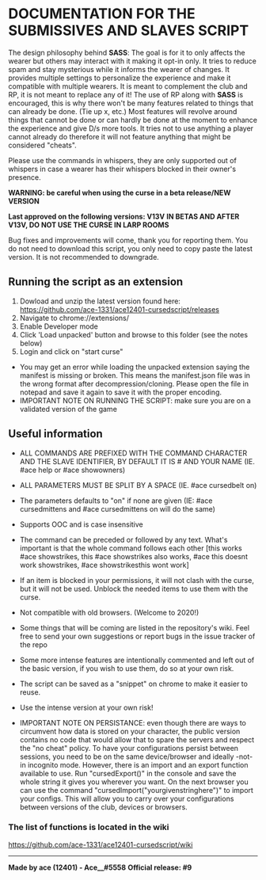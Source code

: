 # DOCUMENTATION FOR THE SUBMISSIVES AND SLAVES SCRIPT

The design philosophy behind **SASS**: The goal is for it to only affects the wearer but others may interact with it making it opt-in only. It tries to reduce spam and stay mysterious while it informs the wearer of changes. It provides multiple settings to personalize the experience and make it compatible with multiple wearers. It is meant to complement the club and RP, it is not meant to replace any of it! The use of RP along with **SASS** is encouraged, this is why there won't be many features related to things that can already be done. (Tie up x, etc.) Most features will revolve around things that cannot be done or can hardly be done at the moment to enhance the experience and give D/s more tools. It tries not to use anything a player cannot already do therefore it will not feature anything that might be considered "cheats".

Please use the commands in whispers, they are only supported out of whispers in case a wearer has their whispers blocked in their owner's presence.

**WARNING: be careful when using the curse in a beta release/NEW VERSION**

**Last approved on the following versions: V13V**
**IN BETAS AND AFTER V13V, DO NOT USE THE CURSE IN LARP ROOMS**

Bug fixes and improvements will come, thank you for reporting them. You do not need to download this script, you only need to copy paste the latest version. It is not recommended to downgrade.

## Running the script as an extension
1. Dowload and unzip the latest version found here: https://github.com/ace-1331/ace12401-cursedscript/releases
2. Navigate to chrome://extensions/
3. Enable Developer mode
4. Click 'Load unpacked' button and browse to this folder (see the notes below)
5. Login and click on "start curse"

- You may get an error while loading the unpacked extension saying the manifest is missing or broken. This means the manifest.json file was in the wrong format after decompression/cloning. Please open the file in notepad and save it again to save it with the proper encoding.
- IMPORTANT NOTE ON RUNNING THE SCRIPT: make sure you are on a validated version of the game

## Useful information
- ALL COMMANDS ARE PREFIXED WITH THE COMMAND CHARACTER AND THE SLAVE IDENTIFIER, BY DEFAULT IT IS # AND YOUR NAME (IE. #ace help or #ace showowners)
- ALL PARAMETERS MUST BE SPLIT BY A SPACE (IE. #ace cursedbelt on)
- The parameters defaults to "on" if none are given (IE: #ace cursedmittens and #ace cursedmittens on will do the same)
- Supports OOC and is case insensitive
- The command can be preceded or followed by any text. What's important is that the whole command follows each other [this works #ace showstrikes, this #ace showstrikes also works, #ace this doesnt work showstrikes, #ace showstrikesthis wont work]
- If an item is blocked in your permissions, it will not clash with the curse, but it will not be used. Unblock the needed items to use them with the curse.
- Not compatible with old browsers. (Welcome to 2020!)
- Some things that will be coming are listed in the repository's wiki. Feel free to send your own suggestions or report bugs in the issue tracker of the repo
- Some more intense features are intentionally commented and left out of the basic version, if you wish to use them, do so at your own risk.
- The script can be saved as a "snippet" on chrome to make it easier to reuse.
- Use the intense version at your own risk!

- IMPORTANT NOTE ON PERSISTANCE: even though there are ways to circumvent how data is stored on your character, the public version contains no code that would allow that to spare the servers and respect the "no cheat" policy. To have your configurations persist between sessions, you need to be on the same device/browser and ideally -not- in incognito mode. However, there is an import and an export function available to use. Run "cursedExport()" in the console and save the whole string it gives you wherever you want. On the next browser you can use the command "cursedImport("yourgivenstringhere")" to import your configs. This will allow you to carry over your configurations between versions of the club, devices or browsers.

### The list of functions is located in the wiki
https://github.com/ace-1331/ace12401-cursedscript/wiki

-----------------------------------------------
**Made by ace (12401) - Ace__#5558**
**Official release: #9**
